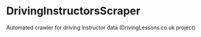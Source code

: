 # DrivingInstructorsScraper
Automated crawler for driving instructor data (DrivingLessons.co.uk project)
